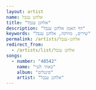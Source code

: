 ```yaml
---
layout: artist
name: אלחנן ענבל
title: "אלחנן ענבל"
description: "דף האמן אלחנן ענבל"
keywords: "שירים, מוזיקה, אלחנן ענבל"
permalink: /artists/אלחנן-ענבל
redirect_from:
  - /artists/list/אלחנן ענבל
songs:
  - number: "48542"
    name: "באתי לגני"
    album: "סינגלים"
    artist: "אלחנן ענבל"
---
```


